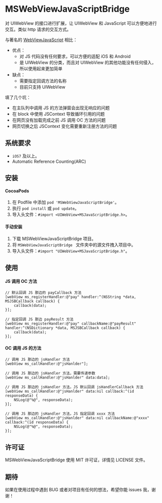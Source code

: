 # MSWebViewJavaScriptBridge
对 UIWebView 的接口进行扩展，让 UIWebView 和 JavaScript 可以方便地进行交互。类似 http 请求的交互方式。

与著名的 [WebViewJavaScript](https://github.com/marcuswestin/WebViewJavascriptBridge) 相比：

* 优点：
	* 对 JS 代码没有任何要求，可以方便的适配 iOS 和 Android
	* 是 UIWebView 的分类，而且对 UIWebView 的其他功能没有任何侵入，所以使用起来更加简单
* 缺点：
	* 需要指定回调方法的名称
	* 目前只支持 UIWebView

填了几个坑：

* 在主队列中调用 JS 的方法弹窗会出现无响应的问题
* 在 block 中使用 JSContext 导致循环引用的问题
* 在网页没有加载完成之前 JS 调用 OC 方法的问题
* 网页切换之后 JSContext 变化需要重新注册方法的问题

## 系统要求

* `iOS7` 及以上。
* Automatic Reference Counting(ARC)

## 安装

#### CocoaPods
1. 在 Podfile 中添加 `pod 'MSWebViewJavaScriptBridge'`。
2. 执行 `pod install` 或 `pod update`。
3. 导入头文件：`#import <UIWebView+MSJavaScriptBridge.h>`。

#### 手动安装
1. 下载 MSWebViewJavaScriptBridge 项目。
2. 将 `MSWebViewJavaScriptBridge ` 文件夹中的源文件拽入项目中。
3. 导入头文件：`#import "UIWebView+MSJavaScriptBridge.h"`。

## 使用

#### JS 调用 OC 方法

```
// 默认回调 JS 那边的 payCallback 方法
[webView ms_registerHandler:@"pay" handler:^(NSString *data, MSJSBCallback callback) {
    callback(data);
}];
    
// 指定回调 JS 那边 payResult 方法
[webView ms_registerHandler:@"pay" callbackName:@"payResult" handler:^(NSDictionary *data, MSJSBCallback callback) {
    callback(data);
}];
```

#### OC 调用 JS 的方法

```
// 调用 JS 那边的 jsHandler 方法
[webView ms_callHandler:@"jsHanlder"];

// 调用 JS 那边的 jsHandler 方法，需要传递参数
[webView ms_callHandler:@"jsHanlder" data:data];

// 调用 JS 那边的 jsHandler 方法，JS 默认回调 jsHandlerCallback 方法
[webView ms_callHandler:@"jsHanlder" data:nil callback:^(id responseData) {
    NSLog(@"%@", responseData);
}];

// 调用 JS 那边的 jsHandler 方法，JS 指定回调 xxxx 方法
[webView ms_callHandler:@"jsHanlder" data:nil callbackName:@"xxxx" callback:^(id responseData) {
    NSLog(@"%@", responseData);
}];
```

## 许可证

MSWebViewJavaScriptBridge 使用 MIT 许可证，详情见 LICENSE 文件。

## 期待

如果在使用过程中遇到 BUG 或者对项目有任何的想法，希望你能 issues 我，谢谢！